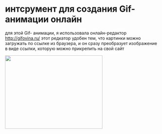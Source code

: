 # интсрумент для создания Gif-анимации онлайн

для этой Gif- анимации, я использовала онлайн-редактор http://gifovina.ru/
этот редкатор удобен тем, что картинки можно загружать по ссылке из браузера, и он сразу преобразует изображение в виде ссылки, которую можно прикрепить на свой сайт

<a href="http://gifovina.ru/-/guR0CR6rBaau7d26DocD19eJ"><img src="http://gifovina.ru/gif/f7b9096960c798b26c4463a2bda38ab5" width="320" height="240" /></a>
